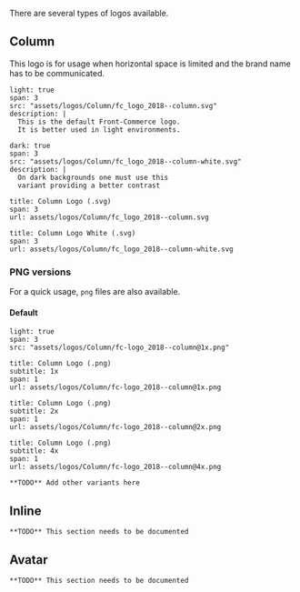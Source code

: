 There are several types of logos available.

## Column

This logo is for usage when horizontal space is limited and the brand name has
to be communicated.

```image
light: true
span: 3
src: "assets/logos/Column/fc_logo_2018--column.svg"
description: |
  This is the default Front-Commerce logo.
  It is better used in light environments.
```

```image
dark: true
span: 3
src: "assets/logos/Column/fc_logo_2018--column-white.svg"
description: |
  On dark backgrounds one must use this
  variant providing a better contrast
```

```download
title: Column Logo (.svg)
span: 3
url: assets/logos/Column/fc_logo_2018--column.svg
```

```download
title: Column Logo White (.svg)
span: 3
url: assets/logos/Column/fc_logo_2018--column-white.svg
```

### PNG versions

For a quick usage, `png` files are also available.

#### Default

```image
light: true
span: 3
src: "assets/logos/Column/fc-logo_2018--column@1x.png"
```

```download
title: Column Logo (.png)
subtitle: 1x
span: 1
url: assets/logos/Column/fc-logo_2018--column@1x.png
```

```download
title: Column Logo (.png)
subtitle: 2x
span: 1
url: assets/logos/Column/fc-logo_2018--column@2x.png
```

```download
title: Column Logo (.png)
subtitle: 4x
span: 1
url: assets/logos/Column/fc-logo_2018--column@4x.png
```

```hint
**TODO** Add other variants here
```

## Inline

```hint
**TODO** This section needs to be documented
```

## Avatar

```hint
**TODO** This section needs to be documented
```
